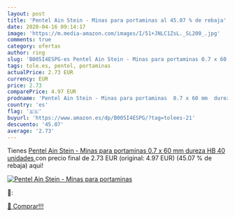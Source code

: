 ```yaml
---
layout: post
title: 'Pentel Ain Stein - Minas para portaminas al 45.07 % de rebaja'
date: 2020-04-16 09:14:17
image: 'https://m.media-amazon.com/images/I/51+JNLC1ZsL._SL200_.jpg'
comments: true
category: ofertas
author: ring
slug: 'B005I4ESPG-es Pentel Ain Stein - Minas para portaminas 0.7 x 60 mm...'
tags: tole.es, pentel, portaminas
actualPrice: 2.73 EUR
currency: EUR
price: 2.73
comparePrice: 4.97 EUR
prodname: 'Pentel Ain Stein - Minas para portaminas  0.7 x 60 mm  dureza HB  40 unidades '
country: 'es'
flag: '🇪🇸'
buyurl: 'https://www.amazon.es/dp/B005I4ESPG/?tag=tolees-21'
descuento: '45.07'
average: '2.73'
---
```


Tienes [Pentel Ain Stein - Minas para portaminas  0.7 x 60 mm  dureza HB  40 unidades ](https://www.amazon.es/dp/B005I4ESPG/?tag=tolees-21) con precio final de  2.73 EUR (original: 4.97 EUR) (45.07 %  de rebaja) aqui!

[![Pentel Ain Stein - Minas para portaminas](https://m.media-amazon.com/images/I/51+JNLC1ZsL._SL200_.jpg)](https://www.amazon.es/dp/B005I4ESPG/?tag=tolees-21)

🔎:


[🛒 Comprar!!!](https://www.amazon.es/dp/B005I4ESPG/?tag=tolees-21)
